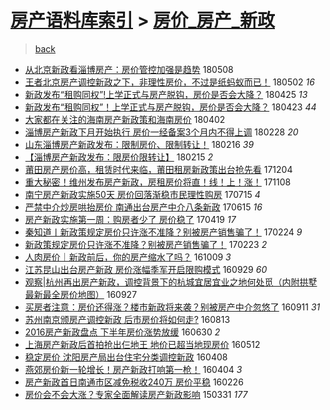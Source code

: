 [房产语料库索引](../../README.md)  > [房价_房产_新政](房价_房产_新政.md)
====
> [back](../README.md)

- [从北京新政看淄博房产：房价管控加强是趋势](http://jkwz.applinzi.com/ittc/7100657377982546951.html#%E4%BB%8E%E5%8C%97%E4%BA%AC%E6%96%B0%E6%94%BF%E7%9C%8B%E6%B7%84%E5%8D%9A%E6%88%BF%E4%BA%A7%EF%BC%9A%E6%88%BF%E4%BB%B7%E7%AE%A1%E6%8E%A7%E5%8A%A0%E5%BC%BA%E6%98%AF%E8%B6%8B%E5%8A%BF) 180508  
- [王者北京房产调控新政之下，非理性房价，不过是纸蚂蚁而已！](http://jkwz.applinzi.com/ittc/7098460301458670602.html#%E7%8E%8B%E8%80%85%E5%8C%97%E4%BA%AC%E6%88%BF%E4%BA%A7%E8%B0%83%E6%8E%A7%E6%96%B0%E6%94%BF%E4%B9%8B%E4%B8%8B%EF%BC%8C%E9%9D%9E%E7%90%86%E6%80%A7%E6%88%BF%E4%BB%B7%EF%BC%8C%E4%B8%8D%E8%BF%87%E6%98%AF%E7%BA%B8%E8%9A%82%E8%9A%81%E8%80%8C%E5%B7%B2%EF%BC%81) 180502 *16* 
- [新政发布“租购同权”!上学正式与房产脱钩，房价是否会大降？](http://jkwz.applinzi.com/ittc/7095871816352662545.html#%E6%96%B0%E6%94%BF%E5%8F%91%E5%B8%83%E2%80%9C%E7%A7%9F%E8%B4%AD%E5%90%8C%E6%9D%83%E2%80%9D%21%E4%B8%8A%E5%AD%A6%E6%AD%A3%E5%BC%8F%E4%B8%8E%E6%88%BF%E4%BA%A7%E8%84%B1%E9%92%A9%EF%BC%8C%E6%88%BF%E4%BB%B7%E6%98%AF%E5%90%A6%E4%BC%9A%E5%A4%A7%E9%99%8D%EF%BC%9F) 180425 *13* 
- [新政发布“租购同权”！上学正式与房产脱钩，房价是否会大降？](http://jkwz.applinzi.com/ittc/7095132731149386762.html#%E6%96%B0%E6%94%BF%E5%8F%91%E5%B8%83%E2%80%9C%E7%A7%9F%E8%B4%AD%E5%90%8C%E6%9D%83%E2%80%9D%EF%BC%81%E4%B8%8A%E5%AD%A6%E6%AD%A3%E5%BC%8F%E4%B8%8E%E6%88%BF%E4%BA%A7%E8%84%B1%E9%92%A9%EF%BC%8C%E6%88%BF%E4%BB%B7%E6%98%AF%E5%90%A6%E4%BC%9A%E5%A4%A7%E9%99%8D%EF%BC%9F) 180423 *44* 
- [大家都在关注的海南房产新政策和海南房价](http://jkwz.applinzi.com/ittc/7087312327781385233.html#%E5%A4%A7%E5%AE%B6%E9%83%BD%E5%9C%A8%E5%85%B3%E6%B3%A8%E7%9A%84%E6%B5%B7%E5%8D%97%E6%88%BF%E4%BA%A7%E6%96%B0%E6%94%BF%E7%AD%96%E5%92%8C%E6%B5%B7%E5%8D%97%E6%88%BF%E4%BB%B7) 180402  
- [淄博房产新政下月开始执行 房价一经备案3个月内不得上调](http://jkwz.applinzi.com/ittc/7075062589640147975.html#%E6%B7%84%E5%8D%9A%E6%88%BF%E4%BA%A7%E6%96%B0%E6%94%BF%E4%B8%8B%E6%9C%88%E5%BC%80%E5%A7%8B%E6%89%A7%E8%A1%8C+%E6%88%BF%E4%BB%B7%E4%B8%80%E7%BB%8F%E5%A4%87%E6%A1%883%E4%B8%AA%E6%9C%88%E5%86%85%E4%B8%8D%E5%BE%97%E4%B8%8A%E8%B0%83) 180228 *20* 
- [山东淄博房产新政发布：限制房价、限制转让！](http://jkwz.applinzi.com/ittc/7070707067143062544.html#%E5%B1%B1%E4%B8%9C%E6%B7%84%E5%8D%9A%E6%88%BF%E4%BA%A7%E6%96%B0%E6%94%BF%E5%8F%91%E5%B8%83%EF%BC%9A%E9%99%90%E5%88%B6%E6%88%BF%E4%BB%B7%E3%80%81%E9%99%90%E5%88%B6%E8%BD%AC%E8%AE%A9%EF%BC%81) 180216 *39* 
- [【淄博房产新政发布：限房价限转让】](http://jkwz.applinzi.com/ittc/7070262306150024203.html#%E3%80%90%E6%B7%84%E5%8D%9A%E6%88%BF%E4%BA%A7%E6%96%B0%E6%94%BF%E5%8F%91%E5%B8%83%EF%BC%9A%E9%99%90%E6%88%BF%E4%BB%B7%E9%99%90%E8%BD%AC%E8%AE%A9%E3%80%91) 180215 *2* 
- [莆田房产房价高，租赁时代来临，莆田租房新政策出台抢先看](http://jkwz.applinzi.com/ittc/7043252286048961553.html#%E8%8E%86%E7%94%B0%E6%88%BF%E4%BA%A7%E6%88%BF%E4%BB%B7%E9%AB%98%EF%BC%8C%E7%A7%9F%E8%B5%81%E6%97%B6%E4%BB%A3%E6%9D%A5%E4%B8%B4%EF%BC%8C%E8%8E%86%E7%94%B0%E7%A7%9F%E6%88%BF%E6%96%B0%E6%94%BF%E7%AD%96%E5%87%BA%E5%8F%B0%E6%8A%A2%E5%85%88%E7%9C%8B) 171204  
- [重大秘密！维州发布房产新政，房租房价将直！线！上！涨！](http://jkwz.applinzi.com/ittc/7033561061939217424.html#%E9%87%8D%E5%A4%A7%E7%A7%98%E5%AF%86%EF%BC%81%E7%BB%B4%E5%B7%9E%E5%8F%91%E5%B8%83%E6%88%BF%E4%BA%A7%E6%96%B0%E6%94%BF%EF%BC%8C%E6%88%BF%E7%A7%9F%E6%88%BF%E4%BB%B7%E5%B0%86%E7%9B%B4%EF%BC%81%E7%BA%BF%EF%BC%81%E4%B8%8A%EF%BC%81%E6%B6%A8%EF%BC%81) 171108  
- [南宁房产新政实施50天 房价回落渐稳市民理性购房](http://jkwz.applinzi.com/ittc/6990450862118667281.html#%E5%8D%97%E5%AE%81%E6%88%BF%E4%BA%A7%E6%96%B0%E6%94%BF%E5%AE%9E%E6%96%BD50%E5%A4%A9+%E6%88%BF%E4%BB%B7%E5%9B%9E%E8%90%BD%E6%B8%90%E7%A8%B3%E5%B8%82%E6%B0%91%E7%90%86%E6%80%A7%E8%B4%AD%E6%88%BF) 170715 *4* 
- [严禁中介炒房哄抬房价 南通出台房产中介八条新政](http://jkwz.applinzi.com/ittc/6979485035869504517.html#%E4%B8%A5%E7%A6%81%E4%B8%AD%E4%BB%8B%E7%82%92%E6%88%BF%E5%93%84%E6%8A%AC%E6%88%BF%E4%BB%B7+%E5%8D%97%E9%80%9A%E5%87%BA%E5%8F%B0%E6%88%BF%E4%BA%A7%E4%B8%AD%E4%BB%8B%E5%85%AB%E6%9D%A1%E6%96%B0%E6%94%BF) 170615 *16* 
- [房产新政实施第一周：购房者少了 房价稳了](http://jkwz.applinzi.com/ittc/6958335838160159749.html#%E6%88%BF%E4%BA%A7%E6%96%B0%E6%94%BF%E5%AE%9E%E6%96%BD%E7%AC%AC%E4%B8%80%E5%91%A8%EF%BC%9A%E8%B4%AD%E6%88%BF%E8%80%85%E5%B0%91%E4%BA%86+%E6%88%BF%E4%BB%B7%E7%A8%B3%E4%BA%86) 170419 *17* 
- [秦知道丨新政策规定房价只许涨不准降？别被房产销售骗了！](http://jkwz.applinzi.com/ittc/6938125902767719429.html#%E7%A7%A6%E7%9F%A5%E9%81%93%E4%B8%A8%E6%96%B0%E6%94%BF%E7%AD%96%E8%A7%84%E5%AE%9A%E6%88%BF%E4%BB%B7%E5%8F%AA%E8%AE%B8%E6%B6%A8%E4%B8%8D%E5%87%86%E9%99%8D%EF%BC%9F%E5%88%AB%E8%A2%AB%E6%88%BF%E4%BA%A7%E9%94%80%E5%94%AE%E9%AA%97%E4%BA%86%EF%BC%81) 170224 *9* 
- [新政策规定房价只许涨不准降？别被房产销售骗了！](http://jkwz.applinzi.com/ittc/6937916762141230085.html#%E6%96%B0%E6%94%BF%E7%AD%96%E8%A7%84%E5%AE%9A%E6%88%BF%E4%BB%B7%E5%8F%AA%E8%AE%B8%E6%B6%A8%E4%B8%8D%E5%87%86%E9%99%8D%EF%BC%9F%E5%88%AB%E8%A2%AB%E6%88%BF%E4%BA%A7%E9%94%80%E5%94%AE%E9%AA%97%E4%BA%86%EF%BC%81) 170223 *2* 
- [人肉房价｜新政前后，你的房产缩水了吗？](http://jkwz.applinzi.com/ittc/6887028683939775492.html#%E4%BA%BA%E8%82%89%E6%88%BF%E4%BB%B7%EF%BD%9C%E6%96%B0%E6%94%BF%E5%89%8D%E5%90%8E%EF%BC%8C%E4%BD%A0%E7%9A%84%E6%88%BF%E4%BA%A7%E7%BC%A9%E6%B0%B4%E4%BA%86%E5%90%97%EF%BC%9F) 161009 *3* 
- [江苏昆山出台房产新政 房价涨幅季军开启限购模式](http://jkwz.applinzi.com/ittc/6883061027003974660.html#%E6%B1%9F%E8%8B%8F%E6%98%86%E5%B1%B1%E5%87%BA%E5%8F%B0%E6%88%BF%E4%BA%A7%E6%96%B0%E6%94%BF+%E6%88%BF%E4%BB%B7%E6%B6%A8%E5%B9%85%E5%AD%A3%E5%86%9B%E5%BC%80%E5%90%AF%E9%99%90%E8%B4%AD%E6%A8%A1%E5%BC%8F) 160929 *60* 
- [观察|杭州再出房产新政，调控背景下的杭城宜居宜业之地何处觅（内附拱墅最新最全房价地图）](http://jkwz.applinzi.com/ittc/6882638021278565380.html#%E8%A7%82%E5%AF%9F%7C%E6%9D%AD%E5%B7%9E%E5%86%8D%E5%87%BA%E6%88%BF%E4%BA%A7%E6%96%B0%E6%94%BF%EF%BC%8C%E8%B0%83%E6%8E%A7%E8%83%8C%E6%99%AF%E4%B8%8B%E7%9A%84%E6%9D%AD%E5%9F%8E%E5%AE%9C%E5%B1%85%E5%AE%9C%E4%B8%9A%E4%B9%8B%E5%9C%B0%E4%BD%95%E5%A4%84%E8%A7%85%EF%BC%88%E5%86%85%E9%99%84%E6%8B%B1%E5%A2%85%E6%9C%80%E6%96%B0%E6%9C%80%E5%85%A8%E6%88%BF%E4%BB%B7%E5%9C%B0%E5%9B%BE%EF%BC%89) 160927  
- [买房者注意：房价还得涨？楼市新政将来袭？别被房产中介忽悠了](http://jkwz.applinzi.com/ittc/6876617393350116356.html#%E4%B9%B0%E6%88%BF%E8%80%85%E6%B3%A8%E6%84%8F%EF%BC%9A%E6%88%BF%E4%BB%B7%E8%BF%98%E5%BE%97%E6%B6%A8%EF%BC%9F%E6%A5%BC%E5%B8%82%E6%96%B0%E6%94%BF%E5%B0%86%E6%9D%A5%E8%A2%AD%EF%BC%9F%E5%88%AB%E8%A2%AB%E6%88%BF%E4%BA%A7%E4%B8%AD%E4%BB%8B%E5%BF%BD%E6%82%A0%E4%BA%86) 160911 *31* 
- [苏州南京颁房产调控新政 后市房价将如何走?](http://jkwz.applinzi.com/ittc/6865419540212745221.html#%E8%8B%8F%E5%B7%9E%E5%8D%97%E4%BA%AC%E9%A2%81%E6%88%BF%E4%BA%A7%E8%B0%83%E6%8E%A7%E6%96%B0%E6%94%BF+%E5%90%8E%E5%B8%82%E6%88%BF%E4%BB%B7%E5%B0%86%E5%A6%82%E4%BD%95%E8%B5%B0%3F) 160813  
- [2016房产新政盘点 下半年房价涨势放缓](http://jkwz.applinzi.com/ittc/6849545568929711109.html#2016%E6%88%BF%E4%BA%A7%E6%96%B0%E6%94%BF%E7%9B%98%E7%82%B9+%E4%B8%8B%E5%8D%8A%E5%B9%B4%E6%88%BF%E4%BB%B7%E6%B6%A8%E5%8A%BF%E6%94%BE%E7%BC%93) 160630 *2* 
- [上海房产新政后首拍抢出仨地王 地价已超当地现房价](http://jkwz.applinzi.com/ittc/6831238959421981700.html#%E4%B8%8A%E6%B5%B7%E6%88%BF%E4%BA%A7%E6%96%B0%E6%94%BF%E5%90%8E%E9%A6%96%E6%8B%8D%E6%8A%A2%E5%87%BA%E4%BB%A8%E5%9C%B0%E7%8E%8B+%E5%9C%B0%E4%BB%B7%E5%B7%B2%E8%B6%85%E5%BD%93%E5%9C%B0%E7%8E%B0%E6%88%BF%E4%BB%B7) 160512  
- [稳定房价 沈阳房产局出台住宅分类调控新政](http://jkwz.applinzi.com/ittc/6818763183762179076.html#%E7%A8%B3%E5%AE%9A%E6%88%BF%E4%BB%B7+%E6%B2%88%E9%98%B3%E6%88%BF%E4%BA%A7%E5%B1%80%E5%87%BA%E5%8F%B0%E4%BD%8F%E5%AE%85%E5%88%86%E7%B1%BB%E8%B0%83%E6%8E%A7%E6%96%B0%E6%94%BF) 160408  
- [燕郊房价新一轮增长！房产新政打响第一枪！](http://jkwz.applinzi.com/ittc/6817193501842228229.html#%E7%87%95%E9%83%8A%E6%88%BF%E4%BB%B7%E6%96%B0%E4%B8%80%E8%BD%AE%E5%A2%9E%E9%95%BF%EF%BC%81%E6%88%BF%E4%BA%A7%E6%96%B0%E6%94%BF%E6%89%93%E5%93%8D%E7%AC%AC%E4%B8%80%E6%9E%AA%EF%BC%81) 160404 *3* 
- [房产新政首日南通市区减免税收240万 房价平稳](http://jkwz.applinzi.com/ittc/6803061892100654085.html#%E6%88%BF%E4%BA%A7%E6%96%B0%E6%94%BF%E9%A6%96%E6%97%A5%E5%8D%97%E9%80%9A%E5%B8%82%E5%8C%BA%E5%87%8F%E5%85%8D%E7%A8%8E%E6%94%B6240%E4%B8%87+%E6%88%BF%E4%BB%B7%E5%B9%B3%E7%A8%B3) 160226  
- [房价会不会大涨？专家全面解读房产新政影响](http://jkwz.applinzi.com/ittc/547650611400755483.html#%E6%88%BF%E4%BB%B7%E4%BC%9A%E4%B8%8D%E4%BC%9A%E5%A4%A7%E6%B6%A8%EF%BC%9F%E4%B8%93%E5%AE%B6%E5%85%A8%E9%9D%A2%E8%A7%A3%E8%AF%BB%E6%88%BF%E4%BA%A7%E6%96%B0%E6%94%BF%E5%BD%B1%E5%93%8D) 150331 *177* 
